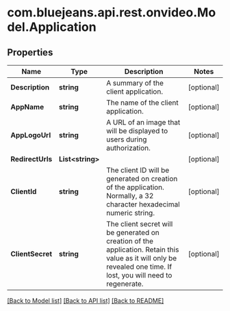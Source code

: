 # com.bluejeans.api.rest.onvideo.Model.Application
## Properties

Name | Type | Description | Notes
------------ | ------------- | ------------- | -------------
**Description** | **string** | A summary of the client application. | [optional] 
**AppName** | **string** | The name of the client application. | [optional] 
**AppLogoUrl** | **string** | A URL of an image that will be displayed to users during authorization. | [optional] 
**RedirectUrls** | **List&lt;string&gt;** |  | [optional] 
**ClientId** | **string** | The client ID will be generated on creation of the application. Normally, a 32 character hexadecimal numeric string. | [optional] 
**ClientSecret** | **string** | The client secret will be generated on creation of the application. Retain this value as it will only be revealed one time. If lost, you will need to regenerate. | [optional] 

[[Back to Model list]](../README.md#documentation-for-models) [[Back to API list]](../README.md#documentation-for-api-endpoints) [[Back to README]](../README.md)


